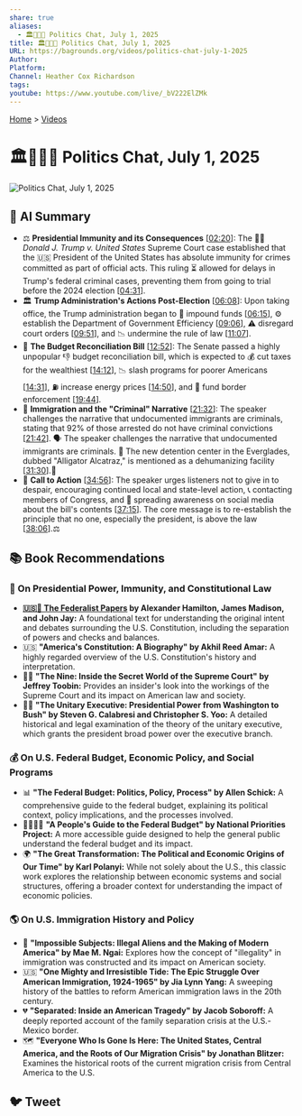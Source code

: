 ```yaml
---
share: true
aliases:
  - 🏛️👹👑📜 Politics Chat, July 1, 2025
title: 🏛️👹👑📜 Politics Chat, July 1, 2025
URL: https://bagrounds.org/videos/politics-chat-july-1-2025
Author: 
Platform: 
Channel: Heather Cox Richardson
tags: 
youtube: https://www.youtube.com/live/_bV222ElZMk
---
```

[Home](../index.md) > [Videos](./index.md)  
# 🏛️👹👑📜 Politics Chat, July 1, 2025  
![Politics Chat, July 1, 2025](http://www.youtube.com/watch?v=_bV222ElZMk)  
  
## 🤖 AI Summary  
* ⚖️ **Presidential Immunity and its Consequences** \[[02:20](http://www.youtube.com/watch?v=_bV222ElZMk&t=140)\]: The 👨‍⚖️ *Donald J. Trump v. United States* Supreme Court case established that the 🇺🇸 President of the United States has absolute immunity for crimes committed as part of official acts. This ruling ⏳ allowed for delays in Trump's federal criminal cases, preventing them from going to trial before the 2024 election \[[04:31](http://www.youtube.com/watch?v=_bV222ElZMk&t=271)\].  
* 🏛️ **Trump Administration's Actions Post-Election** \[[06:08](http://www.youtube.com/watch?v=_bV222ElZMk&t=368)\]: Upon taking office, the Trump administration began to 💸 impound funds \[[06:15](http://www.youtube.com/watch?v=_bV222ElZMk&t=375)\], ⚙️ establish the Department of Government Efficiency \[[09:06](http://www.youtube.com/watch?v=_bV222ElZMk&t=546)\], ⚠️ disregard court orders \[[09:51](http://www.youtube.com/watch?v=_bV222ElZMk&t=591)\], and 📉 undermine the rule of law \[[11:07](http://www.youtube.com/watch?v=_bV222ElZMk&t=667)\].  
* 🧾 **The Budget Reconciliation Bill** \[[12:52](http://www.youtube.com/watch?v=_bV222ElZMk&t=772)\]: The Senate passed a highly unpopular 👎 budget reconciliation bill, which is expected to 💰 cut taxes for the wealthiest \[[14:12](http://www.youtube.com/watch?v=_bV222ElZMk&t=852)\], 📉 slash programs for poorer Americans \[[14:31](http://www.youtube.com/watch?v=_bV222ElZMk&t=871)\], ⛽ increase energy prices \[[14:50](http://www.youtube.com/watch?v=_bV222ElZMk&t=890)\], and 🚧 fund border enforcement \[[19:44](http://www.youtube.com/watch?v=_bV222ElZMk&t=1184)\].  
* 🛂 **Immigration and the "Criminal" Narrative** \[[21:32](http://www.youtube.com/watch?v=_bV222ElZMk&t=1292)\]: The speaker challenges the narrative that undocumented immigrants are criminals, stating that 92% of those arrested do not have criminal convictions \[[21:42](http://www.youtube.com/watch?v=_bV222ElZMk&t=1302)\]. 🗣️ The speaker challenges the narrative that undocumented immigrants are criminals. 🚨 The new detention center in the Everglades, dubbed "Alligator Alcatraz," is mentioned as a dehumanizing facility \[[31:30](http://www.youtube.com/watch?v=_bV222ElZMk&t=1890)\].🐊  
* 💪 **Call to Action** \[[34:56](http://www.youtube.com/watch?v=_bV222ElZMk&t=2096)\]: The speaker urges listeners not to give in to despair, encouraging continued local and state-level action, 📞 contacting members of Congress, and 📣 spreading awareness on social media about the bill's contents \[[37:15](http://www.youtube.com/watch?v=_bV222ElZMk&t=2235)\]. The core message is to re-establish the principle that no one, especially the president, is above the law \[[38:06](http://www.youtube.com/watch?v=_bV222ElZMk&t=2286)\].⚖️  
  
## 📚 Book Recommendations  
### 👑 On Presidential Power, Immunity, and Constitutional Law  
* **[🇺🇸📜 The Federalist Papers](../books/the-federalist-papers.md) by Alexander Hamilton, James Madison, and John Jay:** A foundational text for understanding the original intent and debates surrounding the U.S. Constitution, including the separation of powers and checks and balances.  
* 🇺🇸 **"America's Constitution: A Biography" by Akhil Reed Amar:** A highly regarded overview of the U.S. Constitution's history and interpretation.  
* 👨‍⚖️ **"The Nine: Inside the Secret World of the Supreme Court" by Jeffrey Toobin:** Provides an insider's look into the workings of the Supreme Court and its impact on American law and society.  
* 👨‍💼 **"The Unitary Executive: Presidential Power from Washington to Bush" by Steven G. Calabresi and Christopher S. Yoo:** A detailed historical and legal examination of the theory of the unitary executive, which grants the president broad power over the executive branch.  
  
### 💰 On U.S. Federal Budget, Economic Policy, and Social Programs  
* 📊 **"The Federal Budget: Politics, Policy, Process" by Allen Schick:** A comprehensive guide to the federal budget, explaining its political context, policy implications, and the processes involved.  
* 👨‍👩‍👧‍👦 **"A People's Guide to the Federal Budget" by National Priorities Project:** A more accessible guide designed to help the general public understand the federal budget and its impact.  
* 🌍 **"The Great Transformation: The Political and Economic Origins of Our Time" by Karl Polanyi:** While not solely about the U.S., this classic work explores the relationship between economic systems and social structures, offering a broader context for understanding the impact of economic policies.  
  
### 🌎 On U.S. Immigration History and Policy  
* 🚧 **"Impossible Subjects: Illegal Aliens and the Making of Modern America" by Mae M. Ngai:** Explores how the concept of "illegality" in immigration was constructed and its impact on American society.  
* 🇺🇸 **"One Mighty and Irresistible Tide: The Epic Struggle Over American Immigration, 1924-1965" by Jia Lynn Yang:** A sweeping history of the battles to reform American immigration laws in the 20th century.  
* 💔 **"Separated: Inside an American Tragedy" by Jacob Soboroff:** A deeply reported account of the family separation crisis at the U.S.-Mexico border.  
* 🗺️ **"Everyone Who Is Gone Is Here: The United States, Central America, and the Roots of Our Migration Crisis" by Jonathan Blitzer:** Examines the historical roots of the current migration crisis from Central America to the U.S.  
  
## 🐦 Tweet  
